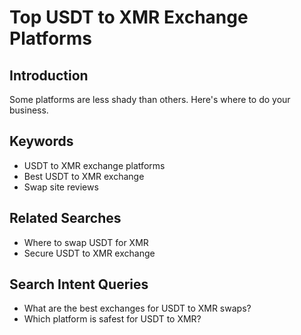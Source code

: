 # Top USDT to XMR Exchange Platforms

## Introduction
Some platforms are less shady than others. Here's where to do your business.

## Keywords
- USDT to XMR exchange platforms
- Best USDT to XMR exchange
- Swap site reviews

## Related Searches
- Where to swap USDT for XMR
- Secure USDT to XMR exchange

## Search Intent Queries
- What are the best exchanges for USDT to XMR swaps?
- Which platform is safest for USDT to XMR?